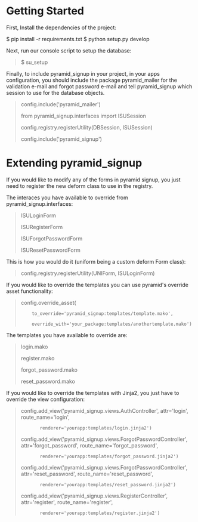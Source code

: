 Getting Started
=====================
First, Install the dependencies of the project:

  $ pip install -r requirements.txt
  $ python setup.py develop

Next, run our console script to setup the database:

> $ su_setup <your app config.ini>

Finally, to include pyramid_signup in your project, in your apps configuration,
you should include the package pyramid_mailer for the validation e-mail and forgot
password e-mail and tell pyramid_signup which session to use for the database objects.

>  config.include('pyramid_mailer')
>
>  from pyramid_signup.interfaces import ISUSession
>
>  config.registry.registerUtility(DBSession, ISUSession)
>
>  config.include('pyramid_signup')

Extending pyramid_signup
=============================
If you would like to modify any of the forms in pyramid signup, you just need
to register the new deform class to use in the registry.

The interaces you have available to override from pyramid_signup.interfaces:

>  ISULoginForm
>
>  ISURegisterForm
>
>  ISUForgotPasswordForm
>
>  ISUResetPasswordForm
>

This is how you would do it (uniform being a custom deform Form class):

>  config.registry.registerUtility(UNIForm, ISULoginForm)
>

If you would like to override the templates you can use pyramid's override asset 
functionality:

>    config.override_asset(
>
>         to_override='pyramid_signup:templates/template.mako',
>
>         override_with='your_package:templates/anothertemplate.mako')
>

The templates you have available to override are:
>  login.mako
>
>  register.mako
>
>  forgot_password.mako
>
>  reset_password.mako
>

If you would like to override the templates with Jinja2, you just have to override
the view configuration:

>    config.add_view('pyramid_signup.views.AuthController', attr='login', route_name='login',
>
>            renderer='yourapp:templates/login.jinja2')
>
>
>    config.add_view('pyramid_signup.views.ForgotPasswordController', attr='forgot_password', route_name='forgot_password',
>
>            renderer='yourapp:templates/forgot_password.jinja2')
>
>
>    config.add_view('pyramid_signup.views.ForgotPasswordController', attr='reset_password', route_name='reset_password',
>
>            renderer='yourapp:templates/reset_password.jinja2')
>
>
>    config.add_view('pyramid_signup.views.RegisterController', attr='register', route_name='register',
>
>            renderer='yourapp:templates/register.jinja2')
>

